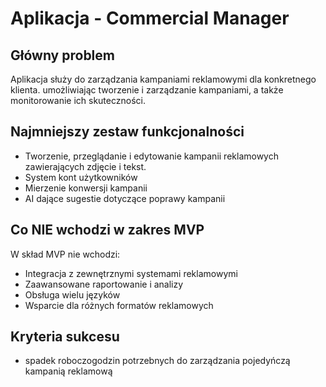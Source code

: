# Aplikacja - Commercial Manager

## Główny problem
Aplikacja służy do zarządzania kampaniami reklamowymi dla konkretnego klienta.
umożliwiając tworzenie i zarządzanie kampaniami,
a także monitorowanie ich skuteczności.

## Najmniejszy zestaw funkcjonalności
 - Tworzenie, przeglądanie i edytowanie kampanii reklamowych zawierających zdjęcie i tekst.
 - System kont użytkowników
 - Mierzenie konwersji kampanii
 - AI dające sugestie dotyczące poprawy kampanii

## Co NIE wchodzi w zakres MVP
W skład MVP nie wchodzi:
 - Integracja z zewnętrznymi systemami reklamowymi
 - Zaawansowane raportowanie i analizy
 - Obsługa wielu języków
 - Wsparcie dla różnych formatów reklamowych

## Kryteria sukcesu
 - spadek roboczogodzin potrzebnych do zarządzania pojedyńczą kampanią reklamową